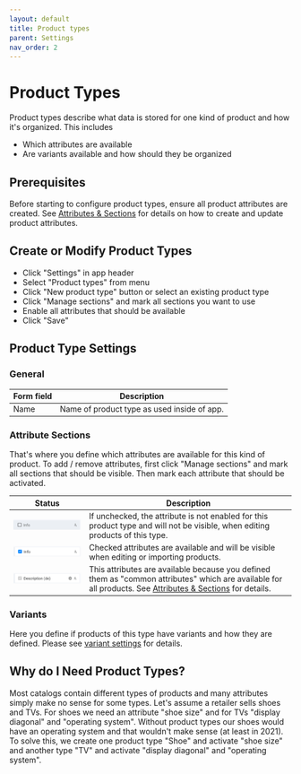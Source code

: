 ```yaml
---
layout: default
title: Product types
parent: Settings
nav_order: 2
---
```


# Product Types

Product types describe what data is stored for one kind of product and how it's organized. This includes

* Which attributes are available
* Are variants available and how should they be organized

## Prerequisites
Before starting to configure product types, ensure all product attributes are created. See [Attributes & Sections](./attributes.md) for details on how to create and update product attributes.

## Create or Modify Product Types

* Click "Settings" in app header
* Select "Product types" from menu
* Click "New product type" button or select an existing product type
* Click "Manage sections" and mark all sections you want to use
* Enable all attributes that should be available
* Click "Save"

## Product Type Settings 

### General

|Form field |Description |
--- | ---
|Name | Name of product type as used inside of app.

### Attribute Sections
That's where you define which attributes are available for this kind of product. To add / remove attributes, first click "Manage sections" and mark all sections that should be visible. Then mark each attribute that should be activated.

|Status|Description |
--- | ---
|![attribute disabled](images/pt-attribute-disabled.png) | If unchecked, the attribute is not enabled for this product type and will not be visible, when editing products of this type.
|![attribute enabled](images/pt-attribute-enabled.png) | Checked attributes are available and will be visible when editing or importing products.
|![common attribute](images/pt-attribute-common.png) | This attributes are available because you defined them as "common attributes" which are available for all products. See [Attributes & Sections](./attributes.md) for details.

### Variants
Here you define if products of this type have variants and how they are defined. Please see [variant settings](./product-variants.md) for details.

## Why do I Need Product Types?
Most catalogs contain different types of products and many attributes simply make no sense for some types. Let's assume a retailer sells shoes and TVs. For shoes we need an attribute "shoe size" and for TVs "display diagonal" and "operating system". Without product types our shoes would have an operating system and that wouldn't make sense (at least in 2021). To solve this, we create one product type "Shoe" and activate "shoe size" and another type "TV" and activate "display diagonal" and "operating system".